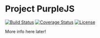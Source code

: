 Project PurpleJS
================

[![Build Status](https://travis-ci.org/purplejs/purplejs.svg?branch=master)](https://travis-ci.org/purplejs/purplejs)
[![Coverage Status](https://coveralls.io/repos/enonic/purplejs/badge.svg?branch=master&service=github)](https://coveralls.io/github/enonic/purplejs?branch=master)
[![License](https://img.shields.io/github/license/enonic/purplejs.svg)](http://www.apache.org/licenses/LICENSE-2.0.html)

More info here later!

